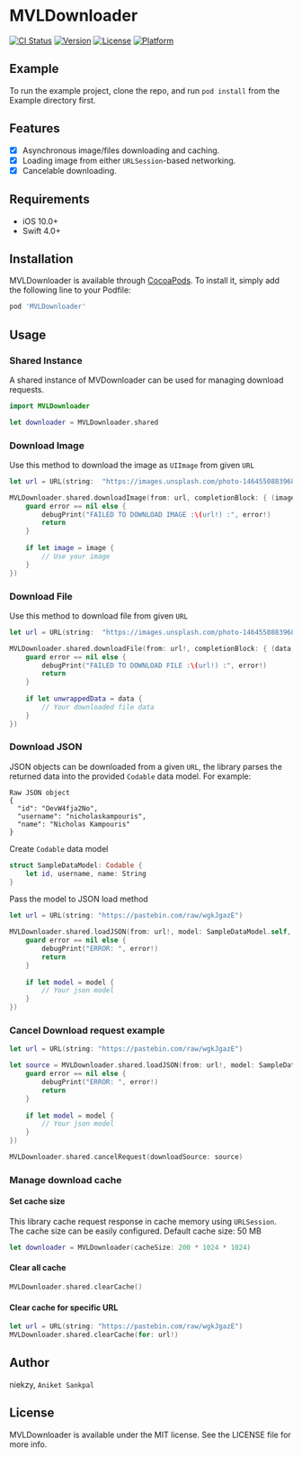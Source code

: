 # MVLDownloader

[![CI Status](https://img.shields.io/travis/niekzy/MVLDownloader.svg?style=flat)](https://travis-ci.org/niekzy/MVLDownloader)
[![Version](https://img.shields.io/cocoapods/v/MVLDownloader.svg?style=flat)](https://cocoapods.org/pods/MVLDownloader)
[![License](https://img.shields.io/cocoapods/l/MVLDownloader.svg?style=flat)](https://cocoapods.org/pods/MVLDownloader)
[![Platform](https://img.shields.io/cocoapods/p/MVLDownloader.svg?style=flat)](https://cocoapods.org/pods/MVLDownloader)

## Example

To run the example project, clone the repo, and run `pod install` from the Example directory first.

## Features

- [x] Asynchronous image/files downloading and caching.
- [x] Loading image from either `URLSession`-based networking.
- [x] Cancelable downloading.

## Requirements
- iOS 10.0+
- Swift 4.0+

## Installation

MVLDownloader is available through [CocoaPods](https://cocoapods.org). To install
it, simply add the following line to your Podfile:

```ruby
pod 'MVLDownloader'
```

## Usage

### Shared Instance

A shared instance of MVDownloader can be used for managing download requests. 

```swift
import MVLDownloader

let downloader = MVLDownloader.shared
```

### Download Image

Use this method to download the image as `UIImage` from given `URL`

```swift
let url = URL(string:  "https://images.unsplash.com/photo-1464550883968-cec281c19761")

MVLDownloader.shared.downloadImage(from: url, completionBlock: { (image, error) in
    guard error == nil else {
        debugPrint("FAILED TO DOWNLOAD IMAGE :\(url!) :", error!)
        return
    }
    
    if let image = image {
        // Use your image
    }
})
```

### Download File

Use this method to download file from given `URL`

```swift
let url = URL(string:  "https://images.unsplash.com/photo-1464550883968-cec281c19761")

MVLDownloader.shared.downloadFile(from: url!, completionBlock: { (data, error) in
    guard error == nil else {
        debugPrint("FAILED TO DOWNLOAD FILE :\(url!) :", error!)
        return
    }
    
    if let unwrappedData = data {
        // Your downloaded file data
    }
})
```

### Download JSON

JSON objects can be downloaded from a given `URL`, the library parses the returned data into the provided `Codable` data model. 
For example:

```
Raw JSON object
{
  "id": "OevW4fja2No",
  "username": "nicholaskampouris",
  "name": "Nicholas Kampouris"
}
```
Create `Codable` data model 

```swift
struct SampleDataModel: Codable {
    let id, username, name: String
}
```

Pass the model to JSON load method

```swift
let url = URL(string: "https://pastebin.com/raw/wgkJgazE")

MVLDownloader.shared.loadJSON(from: url!, model: SampleDataModel.self, completionBlock: { (model, error) in
    guard error == nil else {
        debugPrint("ERROR: ", error!)
        return
    }
    
    if let model = model {
        // Your json model
    }
})
```

### Cancel Download request example

```swift
let url = URL(string: "https://pastebin.com/raw/wgkJgazE")

let source = MVLDownloader.shared.loadJSON(from: url!, model: SampleDataModel.self, completionBlock: { (model, error) in
    guard error == nil else {
        debugPrint("ERROR: ", error!)
        return
    }
    
    if let model = model {
        // Your json model
    }
})

MVLDownloader.shared.cancelRequest(downloadSource: source)
```

### Manage download cache

#### Set cache size
This library cache request response in cache memory using `URLSession`.
The cache size can be easily configured. 
Default cache size: 50 MB

```swift
let downloader = MVLDownloader(cacheSize: 200 * 1024 * 1024)
```

#### Clear all cache

```swift
MVLDownloader.shared.clearCache()
```

#### Clear cache for specific URL

```swift
let url = URL(string: "https://pastebin.com/raw/wgkJgazE")
MVLDownloader.shared.clearCache(for: url!)
```

## Author

niekzy, `Aniket Sankpal`

## License

MVLDownloader is available under the MIT license. See the LICENSE file for more info.
